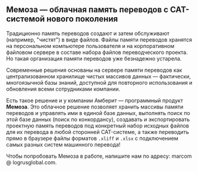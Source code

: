 ## Мемоза — облачная память переводов с CAT-системой нового поколения

Традиционно память переводов создают и затем обслуживают (например, "чистят") в виде файлов. Файлы памяти переводов хранятся на персональном компьютере пользователя и на корпоративном файловом сервере в составе набора файлов переводческого проекта. Но такая организация памяти переводов уже безнадежно устарела.

Современные решения основаны на сервере памяти переводов как централизованном хранилище чистых массивов данных — фактически, многоязычной базы знаний, доступной для повторного использования и обновления всеми сотрудниками компании.

Есть такое решение и у компании Амберит — программный продукт **Мемоза**. Это облачное решение позволяет хранить массивы памяти переводов и управлять ими в единой базе данных, выполнять поиск по этой базе данных (поиск по конкордансу), создавать и экспортировать проектную память переводов под конкретный набор исходных файлов для их перевода в любой сторонней CAT-системе, а также переводить прямо в браузере файлы форматов `.xliff` и `.xlsx` с подключением самых разных систем машинного перевода! 

Чтобы попробовать Мемоза в работе, напишите нам по адресу: marcom @ logrusglobal.com.

